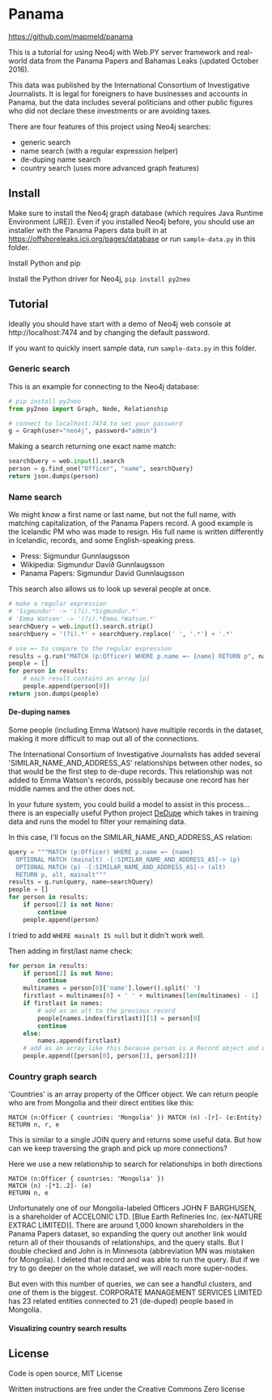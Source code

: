 # Panama

https://github.com/mapmeld/panama

This is a tutorial for using Neo4j with Web.PY server framework and real-world data from the Panama Papers
and Bahamas Leaks (updated October 2016).

This data was published by the International Consortium of Investigative Journalists. It is legal for
foreigners to have businesses and accounts in Panama, but the data includes several politicians and other
public figures who did not declare these investments or are avoiding taxes.

There are four features of this project using Neo4j searches:

- generic search
- name search (with a regular expression helper)
- de-duping name search
- country search (uses more advanced graph features)

## Install

Make sure to install the Neo4j graph database (which requires Java Runtime Environment (JRE)).
Even if you installed Neo4j before, you should use an installer with the Panama Papers data built in at https://offshoreleaks.icij.org/pages/database or run ```sample-data.py``` in this folder.

Install Python and pip

Install the Python driver for Neo4j, ```pip install py2neo```

## Tutorial

Ideally you should have start with a demo of Neo4j web console at http://localhost:7474 and by changing
the default password.

If you want to quickly insert sample data, run ```sample-data.py``` in this folder.

### Generic search

This is an example for connecting to the Neo4j database:

```python
# pip install py2neo
from py2neo import Graph, Node, Relationship

# connect to localhost:7474 to set your password
g = Graph(user="neo4j", password="admin")
```

Making a search returning one exact name match:

```python
searchQuery = web.input().search
person = g.find_one("Officer", "name", searchQuery)
return json.dumps(person)
```

### Name search

We might know a first name or last name, but not the full name, with matching capitalization, of the Panama
Papers record. A good example is the Icelandic PM who was made to resign. His full name is written differently in Icelandic, records, and some English-speaking press.

* Press: Sigmundur Gunnlaugsson
* Wikipedia: Sigmundur Davíð Gunnlaugsson
* Panama Papers: Sigmundur David Gunnlaugsson

This search also allows us to look up several people at once.

```python
# make a regular expression
# 'Sigmundur' -> '(?i).*Sigmundur.*'
# 'Emma Watson' -> '(?i).*Emma.*Watson.*'
searchQuery = web.input().search.strip()
searchQuery = '(?i).*' + searchQuery.replace(' ', '.*') + '.*'

# use =~ to compare to the regular expression
results = g.run("MATCH (p:Officer) WHERE p.name =~ {name} RETURN p", name=searchQuery)
people = []
for person in results:
    # each result contains an array [p]
    people.append(person[0])
return json.dumps(people)
```

#### De-duping names

Some people (including Emma Watson) have multiple records in the dataset, making it more difficult to map
out all of the connections.

The International Consortium of Investigative Journalists has added several 'SIMILAR_NAME_AND_ADDRESS_AS' relationships between other nodes, so that would be the first step to de-dupe records. This relationship was not added to Emma Watson's records, possibly because one record has her middle names
and the other does not.

In your future system, you could build a model to assist in this process... there is an especially useful Python project <a href="https://github.com/datamade/dedupe">DeDupe</a> which takes in training data and runs the model to filter your remaining data.

In this case, I'll focus on the SIMILAR_NAME_AND_ADDRESS_AS relation:

```python
query = """MATCH (p:Officer) WHERE p.name =~ {name}
  OPTIONAL MATCH (mainalt) -[:SIMILAR_NAME_AND_ADDRESS_AS]-> (p)
  OPTIONAL MATCH (p) -[:SIMILAR_NAME_AND_ADDRESS_AS]-> (alt)
  RETURN p, alt, mainalt"""
results = g.run(query, name=searchQuery)
people = []
for person in results:
    if person[2] is not None:
        continue
    people.append(person)
```

I tried to add ```WHERE mainalt IS null``` but it didn't work well.

Then adding in first/last name check:

```python
for person in results:
    if person[2] is not None:
        continue
    multinames = person[0]['name'].lower().split(' ')
    firstlast = multinames[0] + ' ' + multinames[len(multinames) - 1]
    if firstlast in names:
        # add as an alt to the previous record
        people[names.index(firstlast)][1] = person[0]
        continue
    else:
        names.append(firstlast)
    # add as an array like this because person is a Record object and cannot be reset later
    people.append([person[0], person[1], person[2]])
```

### Country graph search

'Countries' is an array property of the Officer object. We can return people who are from Mongolia and their direct entities like this:

```
MATCH (n:Officer { countries: 'Mongolia' }) MATCH (n) -[r]- (e:Entity) RETURN n, r, e
```

This is similar to a single JOIN query and returns some useful data. But how can we keep traversing the
graph and pick up more connections?

Here we use a new relationship to search for relationships in both directions

```
MATCH (n:Officer { countries: 'Mongolia' })
MATCH (n) -[*1..2]- (e)
RETURN n, e
```

Unfortunately one of our Mongolia-labeled Officers JOHN F BARGHUSEN, is a shareholder of ACCELONIC LTD. [Blue Earth Refineries Inc. (ex-NATURE EXTRAC LIMITED)]. There are around 1,000 known shareholders in the Panama Papers dataset, so expanding the query out another link would return all of their thousands of relationships, and the query stalls.  But I double checked and John is in Minnesota (abbreviation MN
was mistaken for Mongolia).  I deleted that record and was able to run the query. But if we try to go deeper on the whole dataset, we will reach more super-nodes.

But even with this number of queries, we can see a handful clusters, and one of them is the biggest.
CORPORATE MANAGEMENT SERVICES LIMITED has 23 related entities connected to 21 (de-duped) people based in Mongolia.

#### Visualizing country search results

## License

Code is open source, MIT License

Written instructions are free under the Creative Commons Zero license
